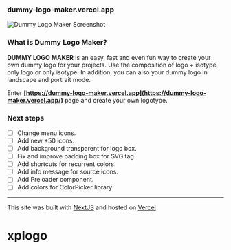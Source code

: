 ### dummy-logo-maker.vercel.app

![Dummy Logo Maker Screenshot](https://dummy-logo-maker.vercel.app/screenshot.png)

### What is Dummy Logo Maker?

**DUMMY LOGO MAKER** is an easy, fast and even fun way to create your own dummy logo for your projects. Use the composition of logo + isotype, only logo or only isotype. In addition, you can also your dummy logo in landscape and portrait mode.

Enter **[https://dummy-logo-maker.vercel.app](https://dummy-logo-maker.vercel.app/)** page and create your own logotype.

### Next steps

- [ ] Change menu icons.
- [ ] Add new +50 icons.
- [ ] Add background transparent for logo box.
- [ ] Fix and improve padding box for SVG tag.
- [ ] Add shortcuts for recurrent colors.
- [ ] Add info message for source icons.
- [ ] Add Preloader component.
- [ ] Add colors for ColorPicker library.

---

This site was built with [NextJS](https://nextjs.org/) and hosted on [Vercel](https://vercel.com)
# xplogo
